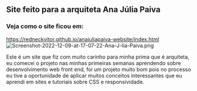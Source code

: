 ## Site feito para a arquiteta Ana Júlia Paiva
### Veja como o site ficou em:
https://redneckvitor.github.io/anajuliapaiva-website/index.html
![Screenshot-2022-12-09-at-17-07-22-Ana-J-lia-Paiva.png](https://i.postimg.cc/FRLnp49p/Screenshot-2022-12-09-at-17-07-22-Ana-J-lia-Paiva.png)

Este é um site que fiz com muito carinho para minha prima que é arquiteta, eu comecei o projeto nas minhas 
primeiras semanas aprendendo sobre desenvolvimento web front end, foi um projeto muito bom pois no processo
eu tive a oportunidade de aplicar muitos conceitos interessantes que 
eu aprendi em sites e tutoriais sobre CSS e responsividade.
